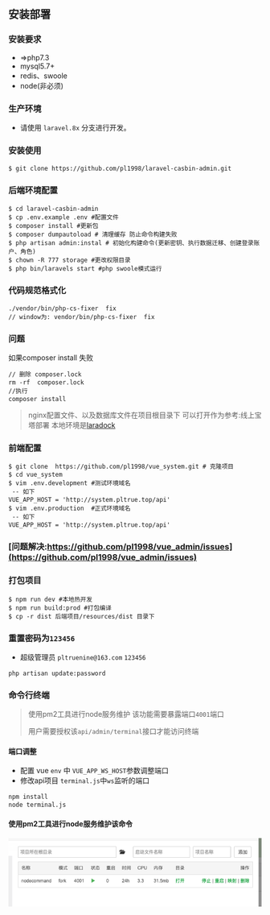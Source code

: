## 安装部署

### 安装要求
  * =>php7.3
  * mysql5.7+
  * redis、swoole
  * node(非必须)

### 生产环境
* 请使用 `laravel.8x` 分支进行开发。
 
### 安装使用
```shell script
$ git clone https://github.com/pl1998/laravel-casbin-admin.git
```
### 后端环境配置 
```shell script
$ cd laravel-casbin-admin
$ cp .env.example .env #配置文件
$ composer install #更新包
$ composer dumpautoload # 清理缓存 防止命令构建失败
$ php artisan admin:instal # 初始化构建命令(更新密钥、执行数据迁移、创建登录账户、角色)
$ chown -R 777 storage #更改权限目录
$ php bin/laravels start #php swoole模式运行
```

### 代码规范格式化
```shell
./vendor/bin/php-cs-fixer  fix 
// window为: vendor/bin/php-cs-fixer  fix  
```


### 问题
如果composer install 失败
```shell
// 删除 composer.lock
rm -rf  composer.lock
//执行
composer install
```


> nginx配置文件、以及数据库文件在项目根目录下 可以打开作为参考:线上宝塔部署 本地环境是[laradock](https://laradock-docs.linganmin.cn/)
### 前端配置
```shell script
$ git clone  https://github.com/pl1998/vue_system.git # 克隆项目
$ cd vue_system
$ vim .env.development #测试环境域名
 -- 如下
VUE_APP_HOST = 'http://system.pltrue.top/api'
$ vim .env.production  #正式环境域名
 -- 如下
VUE_APP_HOST = 'http://system.pltrue.top/api'

```

### [问题解决:https://github.com/pl1998/vue_admin/issues](https://github.com/pl1998/vue_admin/issues)



### 打包项目
```shell script
$ npm run dev #本地热开发
$ npm run build:prod #打包编译
$ cp -r dist 后端项目/resources/dist 目录下

```

### 重置密码为`123456`
  * 超级管理员 `pltruenine@163.com` `123456`
```shell script
php artisan update:password
```

### 命令行终端

> 使用pm2工具进行node服务维护 该功能需要暴露端口`4001`端口
>
> 用户需要授权该`api/admin/terminal`接口才能访问终端

  #### 端口调整
  * 配置 vue `env` 中 `VUE_APP_WS_HOST`参数调整端口
  * 修改api项目 `terminal.js`中`ws`监听的端口
  
```shell script
npm install
node terminal.js 
```
#### 使用pm2工具进行node服务维护该命令
![pm2](../img/pm2.png)

